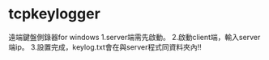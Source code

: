 # tcpkeylogger
遠端鍵盤側錄器for windows
1.server端需先啟動。
2.啟動client端，輸入server端ip。
3.設置完成，keylog.txt會在與server程式同資料夾內!!
